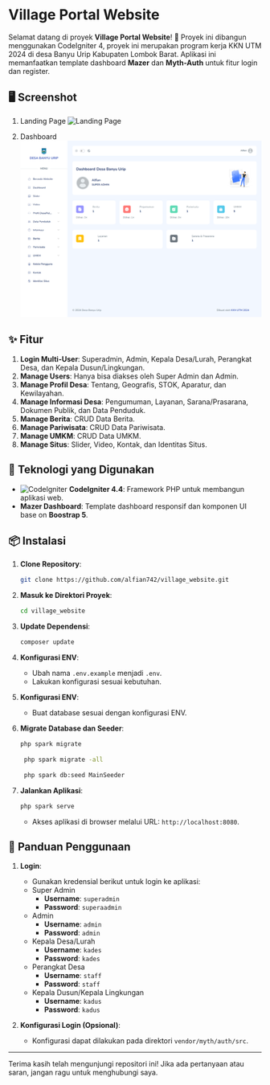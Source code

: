 # Village Portal Website

Selamat datang di proyek **Village Portal Website**! 🎉 Proyek ini dibangun menggunakan CodeIgniter 4, proyek ini merupakan program kerja KKN UTM 2024 di desa Banyu Urip Kabupaten Lombok Barat. Aplikasi ini memanfaatkan template dashboard **Mazer** dan **Myth-Auth** untuk fitur login dan register.

## 🖥️ Screenshot

1. Landing Page
![Landing Page](public/assets/img/preview-1.png)

2. Dashboard
![Dashboard](public/assets/img/preview-2.png)

## ✨ Fitur

1. **Login Multi-User**: Superadmin, Admin, Kepala Desa/Lurah, Perangkat Desa, dan Kepala Dusun/Lingkungan.
2. **Manage Users**: Hanya bisa diakses oleh Super Admin dan Admin.
3. **Manage Profil Desa**: Tentang, Geografis, STOK, Aparatur, dan Kewilayahan.
4. **Manage Informasi Desa**: Pengumuman, Layanan, Sarana/Prasarana, Dokumen Publik, dan Data Penduduk.
5. **Manage Berita**: CRUD Data Berita.
6. **Manage Pariwisata**: CRUD Data Pariwisata.
7. **Manage UMKM**: CRUD Data UMKM.
8. **Manage Situs**: Slider, Video, Kontak, dan Identitas Situs.

## 🚀 Teknologi yang Digunakan

- ![CodeIgniter](https://img.shields.io/badge/CodeIgniter-4.4-orange?style=flat-square&logo=codeigniter) **CodeIgniter 4.4**: Framework PHP untuk membangun aplikasi web.
- **Mazer Dashboard**: Template dashboard responsif dan komponen UI base on **Boostrap 5**.

## 📦 Instalasi

1. **Clone Repository**:
    ```bash
    git clone https://github.com/alfian742/village_website.git
    ```

2. **Masuk ke Direktori Proyek**:
    ```bash
    cd village_website
    ```

3. **Update Dependensi**:
    ```bash
    composer update
    ```

4. **Konfigurasi ENV**:
    - Ubah nama `.env.example` menjadi `.env`.
    - Lakukan konfigurasi sesuai kebutuhan.

5. **Konfigurasi ENV**:
   - Buat database sesuai dengan konfigurasi ENV.

7. **Migrate Database dan Seeder**:
    ```bash
    php spark migrate
    ```

   ```bash
    php spark migrate -all 
    ```

   ```bash
    php spark db:seed MainSeeder
    ```

8. **Jalankan Aplikasi**:
    ```bash
    php spark serve
    ```
    - Akses aplikasi di browser melalui URL: `http://localhost:8080`.

## 📖 Panduan Penggunaan

1. **Login**:
   - Gunakan kredensial berikut untuk login ke aplikasi:
   - Super Admin
     - **Username**: `superadmin`
     - **Password**: `superaadmin`
   - Admin
     - **Username**: `admin`
     - **Password**: `admin`
   - Kepala Desa/Lurah
     - **Username**: `kades`
     - **Password**: `kades`
   - Perangkat Desa
     - **Username**: `staff`
     - **Password**: `staff`
   - Kepala Dusun/Kepala Lingkungan
     - **Username**: `kadus`
     - **Password**: `kadus`

2. **Konfigurasi Login (Opsional)**:
   - Konfigurasi dapat dilakukan pada direktori `vendor/myth/auth/src`.

---

Terima kasih telah mengunjungi repositori ini! Jika ada pertanyaan atau saran, jangan ragu untuk menghubungi saya.
